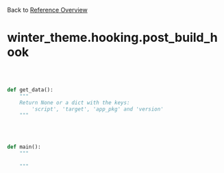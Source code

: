 
Back to [Reference Overview](https://github.com/pyrustic/winter-theme/blob/master/docs/reference/README.md)

# winter\_theme.hooking.post\_build\_hook



<br>


```python

def get_data():
    """
    Return None or a dict with the keys:
        'script', 'target', 'app_pkg' and 'version'
    """

```

<br>

```python

def main():
    """
    
    """

```

